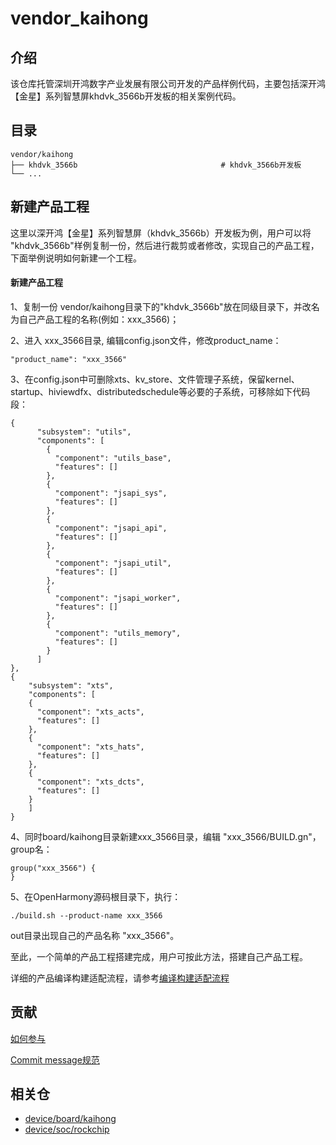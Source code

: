 # vendor_kaihong

## 介绍

该仓库托管深圳开鸿数字产业发展有限公司开发的产品样例代码，主要包括深开鸿【金星】系列智慧屏khdvk_3566b开发板的相关案例代码。

## 目录

```
vendor/kaihong
├── khdvk_3566b                                # khdvk_3566b开发板
└── ...
```

## 新建产品工程

这里以深开鸿【金星】系列智慧屏（khdvk_3566b）开发板为例，用户可以将 "khdvk_3566b"样例复制一份，然后进行裁剪或者修改，实现自己的产品工程，下面举例说明如何新建一个工程。

#### 新建产品工程

1、复制一份 vendor/kaihong目录下的"khdvk_3566b"放在同级目录下，并改名为自己产品工程的名称(例如：xxx_3566)；

2、进入 xxx_3566目录, 编辑config.json文件，修改product_name：

```
"product_name": "xxx_3566"
```

3、在config.json中可删除xts、kv_store、文件管理子系统，保留kernel、startup、hiviewdfx、distributedschedule等必要的子系统，可移除如下代码段：

```
{
      "subsystem": "utils",
      "components": [
        {
          "component": "utils_base",
          "features": []
        },
        {
          "component": "jsapi_sys",
          "features": []
        },
        {
          "component": "jsapi_api",
          "features": []
        },
        {
          "component": "jsapi_util",
          "features": []
        },
        {
          "component": "jsapi_worker",
          "features": []
        },
        {
          "component": "utils_memory",
          "features": []
        }
      ]
},
{
    "subsystem": "xts",
    "components": [
    {
      "component": "xts_acts",
      "features": []
    },
    {
      "component": "xts_hats",
      "features": []
    },
    {
      "component": "xts_dcts",
      "features": []
    }
    ]
}
```

4、同时board/kaihong目录新建xxx_3566目录，编辑 "xxx_3566/BUILD.gn"，group名：

```
group("xxx_3566") {
}
```

5、在OpenHarmony源码根目录下，执行：

```
./build.sh --product-name xxx_3566
```

out目录出现自己的产品名称 "xxx_3566"。

至此，一个简单的产品工程搭建完成，用户可按此方法，搭建自己产品工程。

详细的产品编译构建适配流程，请参考[编译构建适配流程](https://gitee.com/openharmony/docs/blob/master/zh-cn/device-dev/porting/porting-chip-prepare-process.md)

## 贡献

[如何参与](https://gitee.com/openharmony/docs/blob/HEAD/zh-cn/contribute/%E5%8F%82%E4%B8%8E%E8%B4%A1%E7%8C%AE.md)

[Commit message规范](https://gitee.com/openharmony/device_qemu/wikis/Commit%20message%E8%A7%84%E8%8C%83?sort_id=4042860)

## 相关仓

* [device/board/kaihong](https://gitee.com/openharmony-sig/device_board_kaihong)
* [device/soc/rockchip](https://gitee.com/openharmony-sig/device_soc_rockchip)

